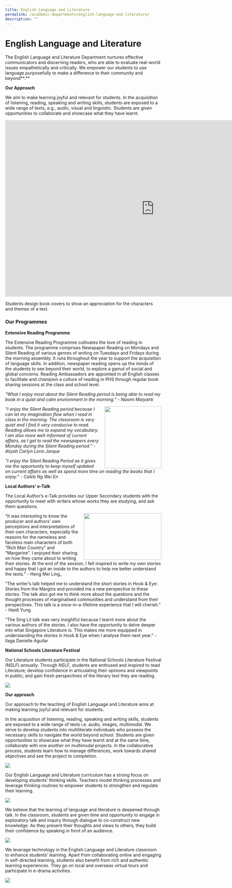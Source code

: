 ```yaml
---
title: English Language and Literature
permalink: /academic-departments/english-language-and-literature/
description: ""
---
```

# **English Language and Literature**

The English Language and Literature Department nurtures effective communicators and discerning readers, who are able to evaluate real-world issues empathetically and critically. We empower our students to use language purposefully to make a difference to their community and beyond**.**&nbsp;

**Our Approach**&nbsp;

We aim to make learning joyful and relevant for students. In the acquisition of listening, reading, speaking and writing skills, students are exposed to a wide range of texts, e.g., audio, visual and linguistic. Students are given opportunities to collaborate and showcase what they have learnt.



<iframe allowfullscreen="true" height="569" width="960" frameborder="0" src="https://docs.google.com/presentation/d/e/2PACX-1vSd8wO4QPiq49TGTJ59PQaA-g1udSpry0WdnN6l14U7harE5uGcq2Q88ozW9PSw6QeSdGN4AFSdLZ6b/embed?start=true&amp;loop=false&amp;delayms=5000"></iframe>

Students design book covers to show an appreciation for the characters and themes of a text.

### Our Programmes

**Extensive Reading Programme**

The Extensive Reading Programme cultivates the love of reading in students. The programme comprises Newspaper Reading on Mondays and Silent Reading of various genres of writing on Tuesdays and Fridays during the morning assembly. It runs throughout the year to support the acquisition of language skills. In addition, newspaper reading opens up the minds of the students to see beyond their world, to explore a gamut of social and global concerns. Reading Ambassadors are appointed in all English classes to facilitate and champion a culture of reading in PHS through regular book sharing sessions at the class and school level.




_"What I enjoy most about the Silent Reading period is being able to read my book in a quiet and calm environment in the morning.” - Naomi Maiyanti_

<img align="right" style="width:183px;height:200px;margin-left:15px;" src="/images/eng1.jpg">

_“I enjoy the Silent Reading period because I can let my imagination flow when I read in class in the morning. The classroom is very quiet and I find it very conducive to read. Reading allows me to expand my vocabulary. I am also more well-informed of current affairs, as I get to read the newspapers every Monday during the Silent Reading period.” - Aliyah Carlyn Lerio Jarque_  
  

_“I enjoy the Silent Reading Period as it gives me the opportunity to keep myself updated on current affairs as well as spend more time on reading the books that I enjoy.” - Caleb Ng Wei En_

**Local Authors’ e-Talk**

The Local Author’s e-Talk provides our Upper Secondary students with the opportunity to meet with writers whose works they are studying, and ask them questions.

<img align="right" style="width:250px;height:150px;margin-left:15px;" src="/images/eng2.jpg">

“It was interesting to know the producer and authors’ own perceptions and interpretations of their own characters, especially the reasons for the nameless and faceless main characters of both “Rich Man Country” and “Margarine”. I enjoyed their sharing on how they came about to writing their stories. At the end of the session, I felt inspired to write my own stories and happy that I got an inside to the authors to help me better understand the texts.” - Heng Mei Ling_

“The writer’s talk helped me to understand the short stories in Hook &amp; Eye: Stories from the Margins and provided me a new perspective to these stories. The talk also got me to think more about the questions and the thought processes of marginalised communities and understand from their perspectives. This talk is a once-in-a-lifetime experience that I will cherish.” - Heidi Yung

“The Sing Lit talk was very insightful because I learnt more about the various authors of the stories. I also have the opportunity to delve deeper into what Singapore Literature is. This makes me more equipped in understanding the stories in Hook &amp; Eye when I analyse them next year.” - Ilaga Danielle Aguilar

**National Schools Literature Festival**

Our Literature students participate in the National Schools Literature Festival (NSLF) annually. Through NSLF, students are enthused and inspired to read Literature; develop confidence in articulating their opinions and viewpoints in public; and gain fresh perspectives of the literary text they are reading.

![](/images/eng3.jpg)

**Our approach**

Our approach to the teaching of English Language and Literature aims at making learning joyful and relevant for students.

In the acquisition of listening, reading, speaking and writing skills, students are exposed to a wide range of texts i.e. audio, images, multimodal. We strive to develop students into multiliterate individuals who possess the necessary skills to navigate the world beyond school. Students are given opportunities to showcase what they have learnt and at the same time, collaborate with one another on multimodal projects. In the collaborative process, students learn how to manage differences, work towards shared objectives and see the project to completion.

![](/images/eng4.jpg)

Our English Language and Literature curriculum has a strong focus on developing students’ thinking skills. Teachers model thinking processes and leverage thinking routines to empower students to strengthen and regulate their learning.

![](/images/eng5.png)

We believe that the learning of language and literature is deepened through talk. In the classroom, students are given time and opportunity to engage in exploratory talk and inquiry through dialogue to co-construct new knowledge. As they present their thoughts and views to others, they build their confidence by speaking in front of an audience.

![](/images/eng5.jpg)

We leverage technology in the English Language and Literature classroom to enhance students’ learning. Apart from collaborating online and engaging in self-directed learning, students also benefit from rich and authentic learning experiences. They go on local and overseas virtual tours and participate in e-drama activities.

![](/images/eng6.jpg)